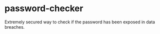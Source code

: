 # password-checker
Extremely secured way to check if the password has been exposed in data breaches.

